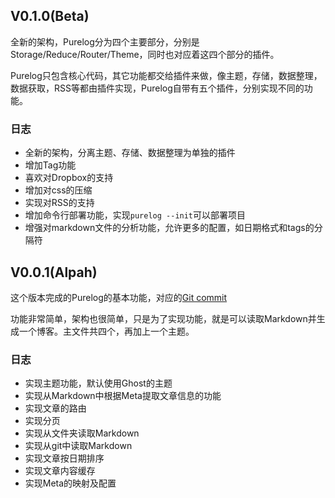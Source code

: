 <!--
Title: 版本历史
ID: history
Date: 2013-11-07 14:33:00
Status: publish
Type: post
Tags: 介绍，指南
Excerpt: Purelog的版本升级历史
-->

## V0.1.0(Beta)

全新的架构，Purelog分为四个主要部分，分别是Storage/Reduce/Router/Theme，同时也对应着这四个部分的插件。

Purelog只包含核心代码，其它功能都交给插件来做，像主题，存储，数据整理，数据获取，RSS等都由插件实现，Purelog自带有五个插件，分别实现不同的功能。

### 日志

* 全新的架构，分离主题、存储、数据整理为单独的插件
* 增加Tag功能
* 喜欢对Dropbox的支持
* 增加对css的压缩
* 实现对RSS的支持
* 增加命令行部署功能，实现`purelog --init`可以部署项目
* 增强对markdown文件的分析功能，允许更多的配置，如日期格式和tags的分隔符

## V0.0.1(Alpah)


这个版本完成的Purelog的基本功能，对应的[Git commit](https://github.com/conis/Purelog/tree/a5ca382b1df4c5d23fbbc76d2263516b9598bb3d)

功能非常简单，架构也很简单，只是为了实现功能，就是可以读取Markdown并生成一个博客。主文件共四个，再加上一个主题。

### 日志

* 实现主题功能，默认使用Ghost的主题
* 实现从Markdown中根据Meta提取文章信息的功能
* 实现文章的路由
* 实现分页
* 实现从文件夹读取Markdown
* 实现从git中读取Markdown
* 实现文章按日期排序
* 实现文章内容缓存
* 实现Meta的映射及配置